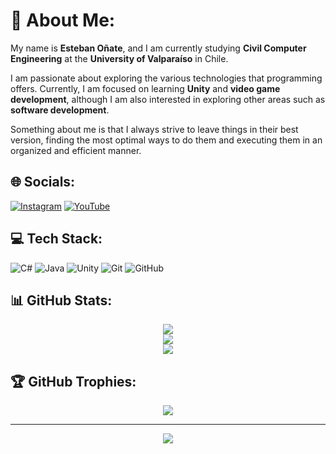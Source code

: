 # 💫 About Me:
My name is **Esteban Oñate**, and I am currently studying **Civil Computer Engineering** at the **University of Valparaíso** in Chile.

I am passionate about exploring the various technologies that programming offers. Currently, I am focused on learning **Unity** and **video game development**, although I am also interested in exploring other areas such as **software development**.

Something about me is that I always strive to leave things in their best version, finding the most optimal ways to do them and executing them in an organized and efficient manner.

## 🌐 Socials:
[![Instagram](https://img.shields.io/badge/Instagram-%23E4405F.svg?style=for-the-badge&logo=Instagram&logoColor=white)](https://instagram.com/onate_zzz) 
[![YouTube](https://img.shields.io/badge/YouTube-%23FF0000.svg?style=for-the-badge&logo=YouTube&logoColor=white)](https://youtube.com/@MorphyCD)

## 💻 Tech Stack:
![C#](https://img.shields.io/badge/c%23-%23239120.svg?style=for-the-badge&logo=csharp&logoColor=white) 
![Java](https://img.shields.io/badge/java-%23ED8B00.svg?style=for-the-badge&logo=openjdk&logoColor=white) 
![Unity](https://img.shields.io/badge/unity-%23000000.svg?style=for-the-badge&logo=unity&logoColor=white) 
![Git](https://img.shields.io/badge/git-%23F05033.svg?style=for-the-badge&logo=git&logoColor=white) 
![GitHub](https://img.shields.io/badge/github-%23121011.svg?style=for-the-badge&logo=github&logoColor=white)

## 📊 GitHub Stats:
<div align="center">

![](https://github-readme-stats.vercel.app/api?username=Morphy137&theme=tokyonight&hide_border=true&include_all_commits=true&count_private=true&show_icons=true)<br/>
![](https://github-readme-streak-stats.herokuapp.com/?user=Morphy137&theme=tokyonight&hide_border=true)<br/>
![](https://github-readme-stats.vercel.app/api/top-langs/?username=Morphy137&theme=tokyonight&hide_border=true&include_all_commits=true&count_private=true&layout=compact)

</div>

## 🏆 GitHub Trophies:
<div align="center">

![](https://github-profile-trophy.vercel.app/?username=Morphy137&theme=tokyonight&no-frame=true&no-bg=false&margin-w=4)

</div>

---
<div align="center">

[![](https://visitcount.itsvg.in/api?id=Morphy137&icon=5&color=6)](https://visitcount.itsvg.in)

</div>
